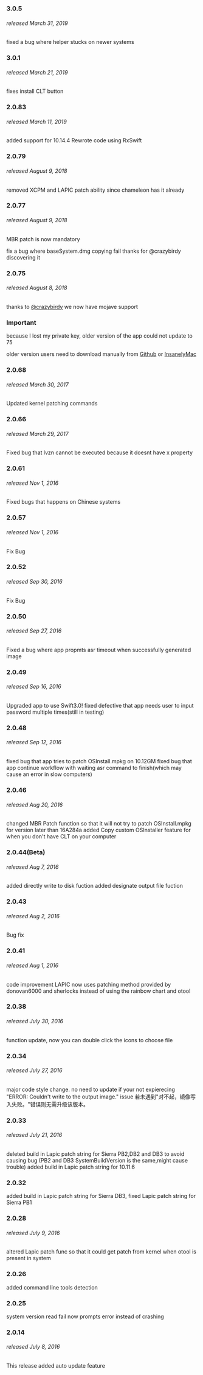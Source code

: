 ### 3.0.5
###### released March 31, 2019
fixed a bug where helper stucks on newer systems

### 3.0.1
###### released March 21, 2019
fixes install CLT button

### 2.0.83
###### released March 11, 2019
added support for 10.14.4
Rewrote code using RxSwift

### 2.0.79
###### released August 9, 2018
removed XCPM and LAPIC patch ability since chameleon has it already

### 2.0.77
###### released August 9, 2018
MBR patch is now mandatory

fix a bug where baseSystem.dmg copying fail thanks for @crazybirdy discovering it

### 2.0.75
###### released August 8, 2018
thanks to [@crazybirdy](https://www.insanelymac.com/forum/files/file/944-mojave-mbr-hfs-firmware-check-patch/) we now have mojave support
### Important
because I lost my private key, older version of the app could not update to 75

older version users need to download manually from [Github](https://github.com/arslan2012/Lazy-Hackintosh-Image-Generator) or [InsanelyMac](https://www.insanelymac.com/forum/files/file/567-hackintosh-custom-installer-generator/)

### 2.0.68
###### released March 30, 2017
Updated kernel patching commands

### 2.0.66
###### released March 29, 2017
Fixed bug that lvzn cannot be executed
because it doesnt have x property

### 2.0.61
###### released Nov 1, 2016
Fixed bugs that happens on Chinese systems

### 2.0.57
###### released Nov 1, 2016
Fix Bug

### 2.0.52
###### released Sep 30, 2016
Fix Bug

### 2.0.50
###### released Sep 27, 2016
Fixed a bug where app propmts asr timeout when successfully generated image

### 2.0.49
###### released Sep 16, 2016
Upgraded app to use Swift3.0!
fixed defective that app needs user to input password multiple times(still in testing)

### 2.0.48
###### released Sep 12, 2016
fixed bug that app tries to patch OSInstall.mpkg on 10.12GM
fixed bug that app continue workflow with waiting asr command to finish(which may cause an error in slow computers)

### 2.0.46
###### released Aug 20, 2016
changed MBR Patch function so that it will not try to patch OSInstall.mpkg for version later than 16A284a
added Copy custom OSInstaller feature for when you don't have CLT on your computer

### 2.0.44(Beta)
###### released Aug 7, 2016
added directly write to disk fuction
added designate output file fuction

### 2.0.43
###### released Aug 2, 2016
Bug fix

### 2.0.41
###### released Aug 1, 2016
code improvement
LAPIC now uses patching method provided by donovan6000 and sherlocks instead of using the rainbow chart and otool

### 2.0.38
###### released July 30, 2016
function update, now you can double click the icons to choose file

### 2.0.34
###### released July 27, 2016
major code style change.
no need to update if your not expierecing "ERROR: Couldn't write to the output image." issue
若未遇到"对不起，镜像写入失败。"错误则无需升级该版本。
### 2.0.33
###### released July 21, 2016
deleted build in Lapic patch string for Sierra PB2,DB2 and DB3 to avoid causing bug (PB2 and DB3 SystemBuildVersion is the same,might cause trouble)
added build in Lapic patch string for 10.11.6

### 2.0.32
added build in Lapic patch string for Sierra DB3, fixed Lapic patch string for Sierra PB1

### 2.0.28
###### released July 9, 2016
altered Lapic patch func so that it could get patch from kernel when otool is present in system

### 2.0.26
added command line tools detection

### 2.0.25
system version read fail now prompts error instead of crashing

### 2.0.14
###### released July 8, 2016
This release added auto update feature
